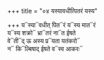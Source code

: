 +++
title = "०४ यस्यावधीत्पितरं यस्य"

+++
य᳓स्या᳓वधीत् पित᳓रं य᳓स्य मात᳓रं  
य᳓स्य शक्रो᳓ भ्रा᳓तरं ना᳓त ईषते  
वे᳓ती᳓द् ऊ अस्य प्र᳓यता यतंकरो᳓  
न᳓ कि᳓ल्बिषाद् ईषते व᳓स्व आकरः᳓